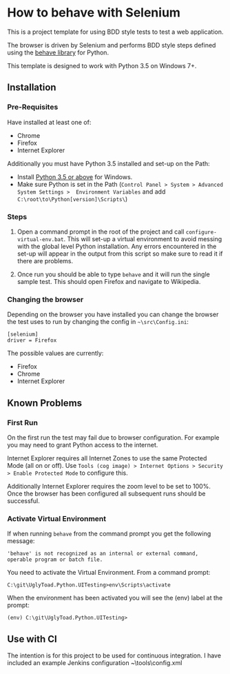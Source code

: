 # How to behave with Selenium #

This is a project template for using BDD style tests to test a web application.

The browser is driven by Selenium and performs BDD style steps defined using the [behave library][link0] for Python.

This template is designed to work with Python 3.5 on Windows 7+.



## Installation ##

### Pre-Requisites ###

Have installed at least one of:

+ Chrome
+ Firefox
+ Internet Explorer 

Additionally you must have Python 3.5 installed and set-up on the Path:

+ Install [Python 3.5 or above][link1] for Windows. 
+ Make sure Python is set in the Path (```Control Panel > System > Advanced System Settings >  Environment Variables``` and add ```C:\root\to\Python[version]\Scripts\```)

### Steps ###

1. Open a command prompt in the root of the project and call ```configure-virtual-env.bat```. This will set-up a virtual environment to avoid messing with the global level Python installation. Any errors encountered in the set-up will appear in the output from this script so make sure to read it if there are problems. 

3. Once run you should be able to type ```behave``` and it will run the single sample test. This should open Firefox and navigate to Wikipedia. 

### Changing the browser ###

Depending on the browser you have installed you can change the browser the test uses to run by changing the config in ```~\src\Config.ini```:
	
	[selenium]
	driver = Firefox

The possible values are currently:

+ Firefox
+ Chrome
+ Internet Explorer

## Known Problems ##

### First Run ###

On the first run the test may fail due to browser configuration. For example you may need to grant Python access to the internet.

Internet Explorer requires all Internet Zones to use the same Protected Mode (all on or off). Use ```Tools (cog image) > Internet Options > Security > Enable Protected Mode``` to configure this.

Additionally Internet Explorer requires the zoom level to be set to 100%. Once the browser has been configured all subsequent runs should be successful.

### Activate Virtual Environment ###

If when running ```behave``` from the command prompt you get the following message:

	'behave' is not recognized as an internal or external command,
	operable program or batch file.

You need to activate the Virtual Environment. From a command prompt:

	C:\git\UglyToad.Python.UITesting>env\Scripts\activate

When the environment has been activated you will see the (env) label at the prompt:

	(env) C:\git\UglyToad.Python.UITesting>

## Use with CI ##

The intention is for this project to be used for continuous integration. 
I have included an example Jenkins configuration ~\tools\config.xml


[link0]:http://pythonhosted.org/behave/index.html
[link1]:https://www.python.org/downloads/
